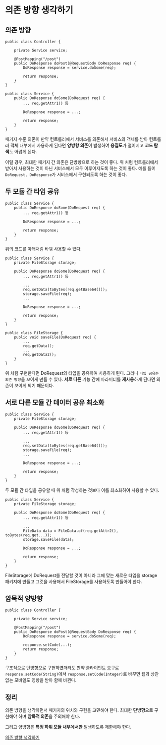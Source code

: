 # 의존 방향 생각하기

## 의존 방향
```
public class Controller {

    private Service service;

    @PostMapping("/post")
    public DoResponse doPost(@RequestBody DoResponse req) {
        DoResponse response = service.doSome(req);

        return response;
    }
}
```

```
public class Service {
    public DoResponse doSome(DoRequest req) {
        ... req.getAttr1() 등

        DoResponse response = ...;

        return response;
    }
}
```

패키지 수준 의존이 만약 컨트롤러에서 서비스를 의존해서 서비스의 객체를 받아 컨트롤러 객체 내부에서 사용하게 된다면 <b>양방향 의존</b>이 발생하여 <b>응집도</b>가 떨어지고 <b>코드 탐색</b>도 어렵게 된다.   

이럴 경우, 최대한 패키지 간 의존은 단방향으로 하는 것이 좋다. 위 처럼 컨트롤러에서 받아서 사용하는 것이 아닌 서비스에서 모두 이루어지도록 하는 것이 좋다. 예를 들어 ```DoRequest, DoResponse```가 서비스에서 구현되도록 하는 것이 좋다.   

## 두 모듈 간 타입 공유
```
public class Service {
    public DoResponse doSome(DoRequest req) {
        ... req.getAttr1() 등

        DoResponse response = ...;

        return response;
    }
}
```

위의 코드를 아래처럼 바꿔 사용할 수 있다.   

```
public class Service {
    private FileStorage storage;

    public DoResponse doSome(DoRequest req) {
        ... req.getAttr1() 등

        ...
        req.setData(toBytes(req.getBase64()));
        storage.saveFile(req);
        ...

        DoResponse response = ...;

        return response;
    }
}
```

```
public class FileStorage {
    public void saveFile(DoRequest req) {
        ...
        req.getData();
        ...
        req.getData2();
    }
}
```

위 처럼 구현한다면 DoRequest의 타입을 공유하여 사용하게 된다. 그러나 ```타입 공유는 의존 방향```을 꼬이게 만들 수 있다. <b>서로 다른</b> 기능 간에 파라미터를 <b>재사용</b>하게 된다면 의존이 꼬이게 되기 때문이다.   

## 서로 다른 모듈 간 데이터 공유 최소화
```
public class Service {
    private FileStorage storage;

    public DoResponse doSome(DoRequest req) {
        ... req.getAttr1() 등

        ...
        req.setData(toBytes(req.getBase64()));
        storage.saveFile(req);
        ...

        DoResponse response = ...;

        return response;
    }
}
```

두 모듈 간 타입을 공유할 때 위 처럼 작성하는 것보다 이를 최소화하여 사용할 수 있다.   

```
public class Service {
    private FileStorage storage;

    public DoResponse doSome(DoRequest req) {
        ... req.getAttr1() 등

        ...
        FileData data = FileData.of(req.getAttr2(), toBytes(req.get...));
        storage.saveFile(data);

        DoResponse response = ...;

        return response;
    }
}
```

FileStorage에 DoRequest를 전달할 것이 아니라 그에 맞는 새로운 타입을 storage 패키지에 만들고 그것을 사용해서 FileStorage를 사용하도록 만들어야 한다.   

## 암묵적 양방향
```
public class Controller {

    private Service service;

    @PostMapping("/post")
    public DoResponse doPost(@RequestBody DoResponse req) {
        DoResponse response = service.doSome(req);

        response.setCode(...);
        return response;
    }
}
```

구조적으로 단방향으로 구현하였더라도 만약 클라이언트 요구로 ```response.setCode(String)```에서 ```response.setCode(Integer)```로 바꾸면 웹과 상관없는 모바일도 영향을 받아 함께 바뀐다.   

## 정리
의존 방향을 생각하면서 패키지의 위치와 구현을 고민해야 한다. 최대한 <b>단방향</b>으로 구현해야 하며 <b>암묵적 의존</b>을 주의해야 한다.   

그리고 양방향은 <b>특정 하위 모듈 내부에서만</b> 발생하도록 제한해야 한다.   

[의존 방향 생각하기](https://www.youtube.com/watch?v=cPdB-UBAVn8)